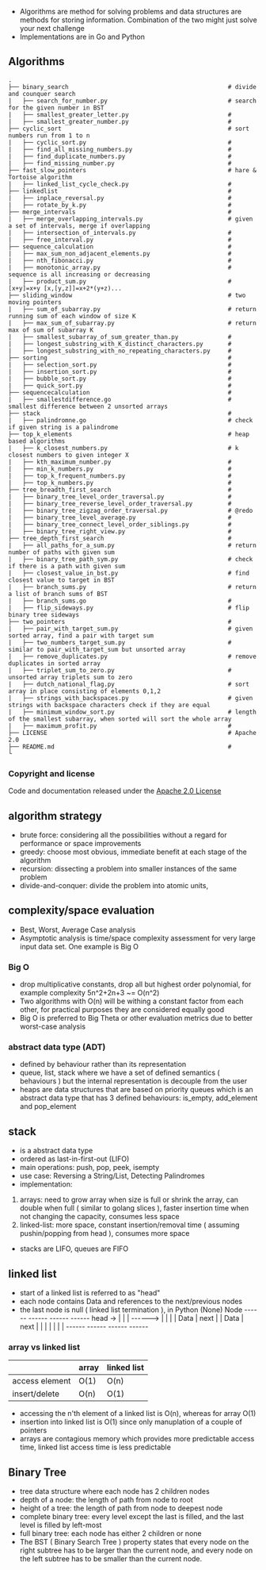 - Algorithms are method for solving problems and data structures are methods for storing information. Combination of the two might just solve your next challenge
- Implementations are in Go and Python

## Algorithms
    .
    ├── binary_search                                             # divide and counquer search
    |   ├── search_for_number.py                                  # search for the given number in BST
    |   ├── smallest_greater_letter.py                            #
    |   ├── smallest_greater_number.py                            # 
    ├── cyclic_sort                                               # sort numbers run from 1 to n 
    |   ├── cyclic_sort.py                                        #    
    |   ├── find_all_missing_numbers.py                           #   
    |   ├── find_duplicate_numbers.py                             # 
    |   ├── find_missing_number.py                                # 
    ├── fast_slow_pointers                                        # hare & Tortoise algorithm
    |   ├── linked_list_cycle_check.py                            #  
    ├── linkedlist                                                #
    |   ├── inplace_reversal.py                                   # 
    |   ├── rotate_by_k.py                                        #
    ├── merge_intervals                                           #
    |   ├── merge_overlapping_intervals.py                        # given a set of intervals, merge if overlapping
    |   ├── intersection_of_intervals.py                          # 
    |   ├── free_interval.py                                      #
    ├── sequence_calculation                                      #
    |   ├── max_sum_non_adjacent_elements.py                      #   
    |   ├── nth_fibonacci.py                                      #  
    |   ├── monotonic_array.py                                    # sequence is all increasing or decreasing 
    |   ├── product_sum.py                                        # [x+y]=x+y [x,[y,z]]=x+2*(y+z)...
    ├── sliding_window                                            # two moving pointers
    |   ├── sum_of_subarray.py                                    # return running sum of each window of size K
    |   ├── max_sum_of_subarray.py                                # return max of sum of subarray K
    |   ├── smallest_subarray_of_sum_greater_than.py              #
    |   ├── longest_substring_with_K_distinct_characters.py       # 
    |   ├── longest_substring_with_no_repeating_characters.py     #
    ├── sorting                                                   #
    |   ├── selection_sort.py                                     # 
    |   ├── insertion_sort.py                                     # 
    |   ├── bubble_sort.py                                        # 
    |   ├── quick_sort.py                                         #
    ├── sequencecalculation                                       #
    |   ├── smallestdifference.go                                 # smallest difference between 2 unsorted arrays
    ├── stack                                                     #
    |   ├── palindromne.go                                        # check if given string is a palindrome
    ├── top_k_elements                                            # heap based algorithms
    |   ├── k_closest_numbers.py                                  # k closest numbers to given integer X
    |   ├── kth_maximum_number.py                                 # 
    |   ├── min_k_numbers.py                                      # 
    |   ├── top_k_frequent_numbers.py                             # 
    |   ├── top_k_numbers.py                                      # 
    ├── tree_breadth_first_search                                 # 
    |   ├── binary_tree_level_order_traversal.py                  # 
    |   ├── binary_tree_reverse_level_order_traversal.py          #  
    |   ├── binary_tree_zigzag_order_traversal.py                 # @redo 
    |   ├── binary_tree_level_average.py                          # 
    |   ├── binary_tree_connect_level_order_siblings.py           # 
    |   ├── binary_tree_right_view.py                             # 
    ├── tree_depth_first_search                                   # 
    |   ├── all_paths_for_a_sum.py                                # return number of paths with given sum 
    |   ├── binary_tree_path_sym.py                               # check if there is a path with given sum
    |   ├── closest_value_in_bst.py                               # find closest value to target in BST
    |   ├── branch_sums.py                                        # return a list of branch sums of BST
    |   ├── branch_sums.go                                        # 
    |   ├── flip_sideways.py                                      # flip binary tree sideways
    ├── two_pointers                                              # 
    |   ├── pair_with_target_sum.py                               # given sorted array, find a pair with target sum
    |   ├── two_numbers_target_sum.py                             # similar to pair_with_target_sum but unsorted array
    |   ├── remove_duplicates.py                                  # remove duplicates in sorted array
    |   ├── triplet_sum_to_zero.py                                # unsorted array triplets sum to zero
    |   ├── dutch_national_flag.py                                # sort array in place consisting of elements 0,1,2
    |   ├── strings_with_backspaces.py                            # given strings with backspace characters check if they are equal
    |   ├── minimum_window_sort.py                                # length of the smallest subarray, when sorted will sort the whole array
    |   ├── maximum_profit.py                                     # 
    ├── LICENSE                                                   # Apache 2.0
    ├── README.md                                                 # 
    └ 
    
### Copyright and license

Code and documentation released under the [Apache 2.0 License](LICENSE) 
 
## algorithm strategy
- brute force: considering all the possibilities without a regard for performance or space improvements
- greedy: choose most obvious, immediate benefit at each stage of the algorithm
- recursion: dissecting a problem into smaller instances of the same problem
- divide-and-conquer: divide the problem into atomic units,

## complexity/space evaluation
- Best, Worst, Average Case analysis
- Asymptotic analysis is time/space complexity assessment for very large input data set. One example is Big O

### Big O
- drop multiplicative constants, drop all but highest order polynomial, for example complexity 5n^2+2n+3 ~= O(n^2)
- Two algorithms with  O(n) will be withing a constant factor from each other, for practical purposes they are considered equally good
- Big O is preferred to Big Theta or other evaluation metrics due to better worst-case analysis

### abstract data type (ADT)
- defined by behaviour rather than its representation
- queue, list, stack where we have a set of defined semantics ( behaviours ) but the internal representation is decouple from the user
- heaps are data structures that are based on priority queues which is an abstract data type that has 3 defined behaviours: 
 is_empty, add_element and pop_element 

## stack
- is a abstract data type
- ordered as last-in-first-out (LIFO)
- main operations: push, pop, peek, isempty
- use case: Reversing a String/List, Detecting Palindromes
- implementation: 
1. arrays: need to grow array when size is full or shrink the array, can double when full ( similar to golang slices ), 
faster insertion time  when not changing the capacity, consumes less space 
2. linked-list: more space, constant insertion/removal time ( assuming pushin/popping from head ), consumes more space
- stacks are LIFO, queues are FIFO

## linked list
- start of a linked list is referred to as "head"
- each node contains Data and references to the next/previous nodes
- the last node is null ( linked list termination ), in Python (None)
              Node
         ------ ------           ------ ------
head -> |      |      | ------> |      |      |
        | Data | next |         | Data | next |
        |      |      |         |      |      |
         ------ ------           ------ ------

### array vs linked list

  |                | array | linked list |
  | -----          | ----- | ------      |         
  | access element | O(1)  | O(n)        | 
  | insert/delete  | O(n)  | O(1)        |
- accessing the n'th element of a linked list is O(n), whereas for array  O(1)
- insertion into linked list is O(1) since only manuplation of a couple of pointers
- arrays are contagious memory which provides more predictable access time, linked list access time is less predictable

## Binary Tree
- tree data structure where each node has 2 children nodes
- depth of a node:  the length of path from node to root
- height of a tree: the length of path from node to deepest node
- complete binary tree: every level except the last is filled, and the last level is filled by left-most
- full binary tree: each node has either 2 children or none
- The BST ( Binary Search Tree ) property states that every node on the right subtree has to be larger than the current node, and every node on the left subtree has to be smaller than the current node.

